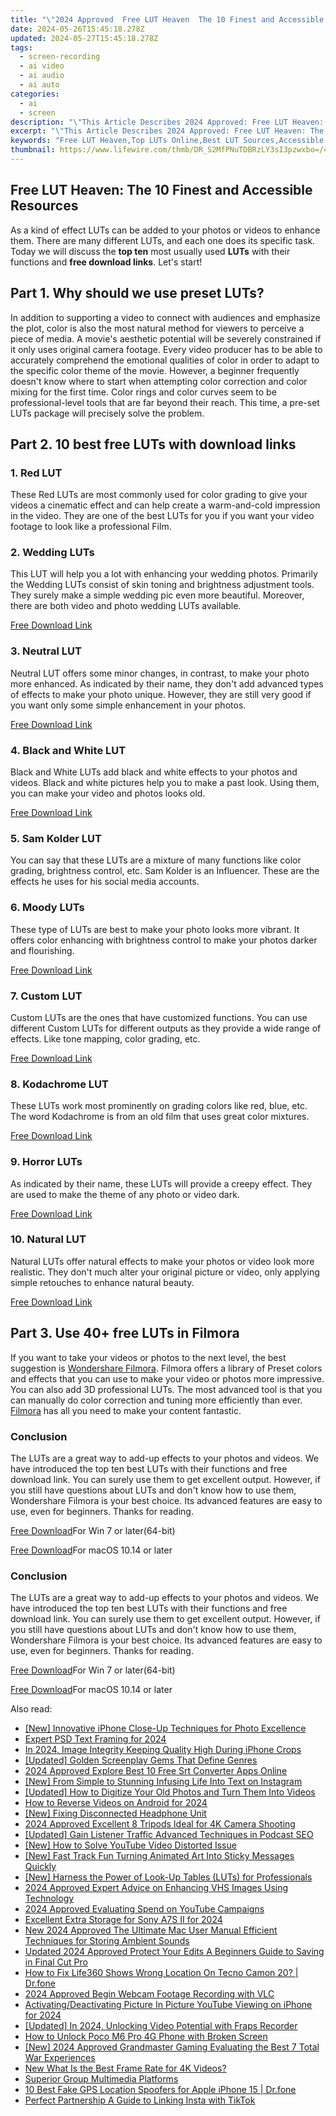 ```yaml
---
title: "\"2024 Approved  Free LUT Heaven  The 10 Finest and Accessible Resources\""
date: 2024-05-26T15:45:18.278Z
updated: 2024-05-27T15:45:18.278Z
tags: 
  - screen-recording
  - ai video
  - ai audio
  - ai auto
categories: 
  - ai
  - screen
description: "\"This Article Describes 2024 Approved: Free LUT Heaven: The 10 Finest and Accessible Resources\""
excerpt: "\"This Article Describes 2024 Approved: Free LUT Heaven: The 10 Finest and Accessible Resources\""
keywords: "Free LUT Heaven,Top LUTs Online,Best LUT Sources,Accessible LUT Tools,Free LUT Resources,Premium LUT Guide,Ultimate LUT Database"
thumbnail: https://www.lifewire.com/thmb/DR_S2MfPNuTDBRzLY3sI3pzwxbo=/400x300/filters:no_upscale():max_bytes(150000):strip_icc()/GettyImages-1196161943-e9120b3d8d4f44eda218337fb8f68740.jpg
---
```


## Free LUT Heaven: The 10 Finest and Accessible Resources

As a kind of effect LUTs can be added to your photos or videos to enhance them. There are many different LUTs, and each one does its specific task. Today we will discuss the **top ten** most usually used **LUTs** with their functions and **free download links**. Let's start!

## Part 1\. Why should we use preset LUTs?

In addition to supporting a video to connect with audiences and emphasize the plot, color is also the most natural method for viewers to perceive a piece of media. A movie's aesthetic potential will be severely constrained if it only uses original camera footage. Every video producer has to be able to accurately comprehend the emotional qualities of color in order to adapt to the specific color theme of the movie. However, a beginner frequently doesn't know where to start when attempting color correction and color mixing for the first time. Color rings and color curves seem to be professional-level tools that are far beyond their reach. This time, a pre-set LUTs package will precisely solve the problem.

## Part 2\. 10 best free LUTs with download links

### 1\. Red LUT

These Red LUTs are most commonly used for color grading to give your videos a cinematic effect and can help create a warm-and-cold impression in the video. They are one of the best LUTs for you if you want your video footage to look like a professional Film.

### 2\. Wedding LUTs

This LUT will help you a lot with enhancing your wedding photos. Primarily the Wedding LUTs consist of skin toning and brightness adjustment tools. They surely make a simple wedding pic even more beautiful. Moreover, there are both video and photo wedding LUTs available.

[Free Download Link](https://fixthephoto.com/free-wedding-luts)

### 3\. Neutral LUT

Neutral LUT offers some minor changes, in contrast, to make your photo more enhanced. As indicated by their name, they don't add advanced types of effects to make your photo unique. However, they are still very good if you want only some simple enhancement in your photos.

[Free Download Link](https://www.hythan.com/luts/s-log-3-neutral-lut-updated)

### 4\. Black and White LUT

Black and White LUTs add black and white effects to your photos and videos. Black and white pictures help you to make a past look. Using them, you can make your video and photos looks old.

[Free Download Link](https://fixthephoto.com/black-and-white-lut)

### 5\. Sam Kolder LUT

You can say that these LUTs are a mixture of many functions like color grading, brightness control, etc. Sam Kolder is an Influencer. These are the effects he uses for his social media accounts.

### 6\. Moody LUTs

These type of LUTs are best to make your photo looks more vibrant. It offers color enhancing with brightness control to make your photos darker and flourishing.

[Free Download Link](https://www.on1.com/free/luts/)

### 7\. Custom LUT

Custom LUTs are the ones that have customized functions. You can use different Custom LUTs for different outputs as they provide a wide range of effects. Like tone mapping, color grading, etc.

[Free Download Link](https://www.shutterstock.com/blog/free-luts-for-log-footage)

### 8\. Kodachrome LUT

These LUTs work most prominently on grading colors like red, blue, etc. The word Kodachrome is from an old film that uses great color mixtures.

[Free Download Link](https://fixthephoto.com/kodachrome-lut)

### 9\. Horror LUTs

As indicated by their name, these LUTs will provide a creepy effect. They are used to make the theme of any photo or video dark.

[Free Download Link](https://lwks.com/shortcuts-4-how-to-use-luts/)

### 10\. Natural LUT

Natural LUTs offer natural effects to make your photos or video look more realistic. They don't much alter your original picture or video, only applying simple retouches to enhance natural beauty.

[Free Download Link](https://motka.net/luts/natural-skin-tone-luts-for-dark-skin-free-download/)

## Part 3\. Use 40+ free LUTs in Filmora

If you want to take your videos or photos to the next level, the best suggestion is [Wondershare Filmora](https://tools.techidaily.com/wondershare/filmora/download/). Filmora offers a library of Preset colors and effects that you can use to make your video or photos more impressive. You can also add 3D professional LUTs. The most advanced tool is that you can manually do color correction and tuning more efficiently than ever. [Filmora](https://tools.techidaily.com/wondershare/filmora/download/) has all you need to make your content fantastic.

### Conclusion

The LUTs are a great way to add-up effects to your photos and videos. We have introduced the top ten best LUTs with their functions and free download link. You can surely use them to get excellent output. However, if you still have questions about LUTs and don't know how to use them, Wondershare Filmora is your best choice. Its advanced features are easy to use, even for beginners. Thanks for reading.

[Free Download](https://tools.techidaily.com/wondershare/filmora/download/)For Win 7 or later(64-bit)

[Free Download](https://tools.techidaily.com/wondershare/filmora/download/)For macOS 10.14 or later

### Conclusion

The LUTs are a great way to add-up effects to your photos and videos. We have introduced the top ten best LUTs with their functions and free download link. You can surely use them to get excellent output. However, if you still have questions about LUTs and don't know how to use them, Wondershare Filmora is your best choice. Its advanced features are easy to use, even for beginners. Thanks for reading.

[Free Download](https://tools.techidaily.com/wondershare/filmora/download/)For Win 7 or later(64-bit)

[Free Download](https://tools.techidaily.com/wondershare/filmora/download/)For macOS 10.14 or later

<ins class="adsbygoogle"
     style="display:block"
     data-ad-format="autorelaxed"
     data-ad-client="ca-pub-7571918770474297"
     data-ad-slot="1223367746"></ins>

<ins class="adsbygoogle"
     style="display:block"
     data-ad-format="autorelaxed"
     data-ad-client="ca-pub-7571918770474297"
     data-ad-slot="1223367746"></ins>



<ins class="adsbygoogle"
     style="display:block"
     data-ad-client="ca-pub-7571918770474297"
     data-ad-slot="8358498916"
     data-ad-format="auto"
     data-full-width-responsive="true"></ins>


<span class="atpl-alsoreadstyle">Also read:</span>
<div><ul>
<li><a href="https://some-knowledge.techidaily.com/new-innovative-iphone-close-up-techniques-for-photo-excellence/"><u>[New] Innovative iPhone Close-Up Techniques for Photo Excellence</u></a></li>
<li><a href="https://some-knowledge.techidaily.com/expert-psd-text-framing-for-2024/"><u>Expert PSD Text Framing for 2024</u></a></li>
<li><a href="https://some-knowledge.techidaily.com/in-2024-image-integrity-keeping-quality-high-during-iphone-crops/"><u>In 2024, Image Integrity  Keeping Quality High During iPhone Crops</u></a></li>
<li><a href="https://some-knowledge.techidaily.com/updated-golden-screenplay-gems-that-define-genres/"><u>[Updated] Golden Screenplay Gems That Define Genres</u></a></li>
<li><a href="https://some-knowledge.techidaily.com/2024-approved-explore-best-10-free-srt-converter-apps-online/"><u>2024 Approved  Explore Best 10 Free Srt Converter Apps Online</u></a></li>
<li><a href="https://some-knowledge.techidaily.com/new-from-simple-to-stunning-infusing-life-into-text-on-instagram/"><u>[New] From Simple to Stunning  Infusing Life Into Text on Instagram</u></a></li>
<li><a href="https://some-knowledge.techidaily.com/updated-how-to-digitize-your-old-photos-and-turn-them-into-videos/"><u>[Updated] How to Digitize Your Old Photos and Turn Them Into Videos</u></a></li>
<li><a href="https://some-knowledge.techidaily.com/how-to-reverse-videos-on-android-for-2024/"><u>How to Reverse Videos on Android  for 2024</u></a></li>
<li><a href="https://some-knowledge.techidaily.com/new-fixing-disconnected-headphone-unit/"><u>[New] Fixing Disconnected Headphone Unit</u></a></li>
<li><a href="https://some-knowledge.techidaily.com/2024-approved-excellent-8-tripods-ideal-for-4k-camera-shooting/"><u>2024 Approved  Excellent 8 Tripods Ideal for 4K Camera Shooting</u></a></li>
<li><a href="https://some-knowledge.techidaily.com/updated-gain-listener-traffic-advanced-techniques-in-podcast-seo/"><u>[Updated] Gain Listener Traffic  Advanced Techniques in Podcast SEO</u></a></li>
<li><a href="https://some-knowledge.techidaily.com/new-how-to-solve-youtube-video-distorted-issue/"><u>[New] How to Solve YouTube Video Distorted Issue</u></a></li>
<li><a href="https://some-knowledge.techidaily.com/new-fast-track-fun-turning-animated-art-into-sticky-messages-quickly/"><u>[New] Fast Track Fun  Turning Animated Art Into Sticky Messages Quickly</u></a></li>
<li><a href="https://some-knowledge.techidaily.com/new-harness-the-power-of-look-up-tables-luts-for-professionals/"><u>[New] Harness the Power of Look-Up Tables (LUTs) for Professionals</u></a></li>
<li><a href="https://some-knowledge.techidaily.com/2024-approved-expert-advice-on-enhancing-vhs-images-using-technology/"><u>2024 Approved  Expert Advice on Enhancing VHS Images Using Technology</u></a></li>
<li><a href="https://some-knowledge.techidaily.com/2024-approved-evaluating-spend-on-youtube-campaigns/"><u>2024 Approved  Evaluating Spend on YouTube Campaigns</u></a></li>
<li><a href="https://some-knowledge.techidaily.com/excellent-extra-storage-for-sony-a7s-ii-for-2024/"><u>Excellent Extra Storage for Sony A7S II for 2024</u></a></li>
<li><a href="https://sound-optimizing.techidaily.com/new-2024-approved-the-ultimate-mac-user-manual-efficient-techniques-for-storing-ambient-sounds/"><u>New 2024 Approved The Ultimate Mac User Manual Efficient Techniques for Storing Ambient Sounds</u></a></li>
<li><a href="https://ai-video-tools.techidaily.com/updated-2024-approved-protect-your-edits-a-beginners-guide-to-saving-in-final-cut-pro/"><u>Updated 2024 Approved Protect Your Edits A Beginners Guide to Saving in Final Cut Pro</u></a></li>
<li><a href="https://fake-location.techidaily.com/how-to-fix-life360-shows-wrong-location-on-tecno-camon-20-drfone-by-drfone-virtual-android/"><u>How to Fix Life360 Shows Wrong Location On Tecno Camon 20? | Dr.fone</u></a></li>
<li><a href="https://digital-screen-recording.techidaily.com/2024-approved-begin-webcam-footage-recording-with-vlc/"><u>2024 Approved  Begin Webcam Footage Recording with VLC</u></a></li>
<li><a href="https://extra-hints.techidaily.com/activatingdeactivating-picture-in-picture-youtube-viewing-on-iphone-for-2024/"><u>Activating/Deactivating Picture In Picture YouTube Viewing on iPhone for 2024</u></a></li>
<li><a href="https://desktop-recording.techidaily.com/updated-in-2024-unlocking-video-potential-with-fraps-recorder/"><u>[Updated] In 2024, Unlocking Video Potential with Fraps Recorder</u></a></li>
<li><a href="https://easy-unlock-android.techidaily.com/how-to-unlock-poco-m6-pro-4g-phone-with-broken-screen-by-drfone-android/"><u>How to Unlock Poco M6 Pro 4G Phone with Broken Screen</u></a></li>
<li><a href="https://desktop-recording.techidaily.com/new-2024-approved-grandmaster-gaming-evaluating-the-best-7-total-war-experiences/"><u>[New] 2024 Approved  Grandmaster Gaming  Evaluating the Best 7 Total War Experiences</u></a></li>
<li><a href="https://ai-editing-video.techidaily.com/new-what-is-the-best-frame-rate-for-4k-videos/"><u>New What Is the Best Frame Rate for 4K Videos?</u></a></li>
<li><a href="https://digital-screen-recording.techidaily.com/superior-group-multimedia-platforms/"><u>Superior Group Multimedia Platforms</u></a></li>
<li><a href="https://location-fake.techidaily.com/10-best-fake-gps-location-spoofers-for-apple-iphone-15-drfone-by-drfone-virtual-ios/"><u>10 Best Fake GPS Location Spoofers for Apple iPhone 15 | Dr.fone</u></a></li>
<li><a href="https://extra-information.techidaily.com/perfect-partnership-a-guide-to-linking-insta-with-tiktok/"><u>Perfect Partnership  A Guide to Linking Insta with TikTok</u></a></li>
</ul></div>

